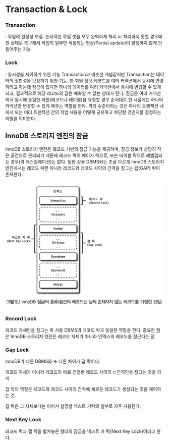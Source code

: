 # Transaction & Lock

### Transaction
: 작업의 완정성 보장. 논리적인 작업 셋을 모두 완벽하게 처리 or 처리하지 못할 경우에 원 상태로 복구해서 작업의 일부만 적용되는 현상(Partial update)이 발생하지 않게 만들어주는 기능




### Lock
: 동시성을 제어하기 위한 기능
Transaction과 비슷한 개념같지만 Transaction는 데이터의 정합성을 보장하기 위한 기능.
한 회원 정보 레코드를 여러 커넥션에서 동시에 변경하려고 하는데 잠금이 없다면 하나의 데이터를 여러 커넥션에서 동시에 변경할 수 있게 되고, 결과적으로 해당 레코드의 값은 예측할 수 없는 상태가 된다. 
잠금은 여러 커넥션에서 동시에 동일한 자원(레코드나 테이블)을 요청할 경우 순서대로 한 시점에는 하나의 커넥션만 변경할 수 있게 해주는 역할을 한다. 격리 수준이라는 것은 하나의 트랜잭션 내에서 또는 여러 트랜잭션 간의 작업 내용을 어떻게 공유하고 차단할 것인지를 결정하는 레벨을 의미한다.



## InnoDB 스토리지 엔진의 잠금

InnoDB 스토리지 엔진은 렠코드 기반의 잠금 기능을 제공하며, 잠금 정보가 상당히 작은 공간으로 관리되기 때문에 레코드 락이 페이지 락으로, 또는 테이블 락으로 레벨업되는 경우(락 에스컬레이션)는 없다. 일반 상용 DBMS와는 조금 다르게 InnoDB 스토리지 엔진에서는 레코드 락뿐 아니라 레코드와 레코드 사이의 간격을 잠그는 갭(GAP) 락이 존재한다.

<img src="./InnoDB_Lock.png" alt="InnoDB_Lock.png" />

### Record Lock

레코드 자체만을 잠그는 락
사용 DBMS의 레코드 락과 동일한 역할을 한다.
중요한 점은 InnoDB 스토리지 엔진은 레코드 자체가 아니라 인덱스의 레코드를 잠근다는 점


### Gap Lock

InnoDB가 다른 DBMS와 또 다른 차이가 갭 락이다.

레코드 자체가 아니라 레코드와 바로 인접한 레코드 사이의 ㄷ간격만을 잠그는 것을 의미

갭 학의 역할은 레코드와 레코드 사이의 간격에 새로운 레코드가 생성되는 것을 제어하는 것.

갭 락은 그 자체보다는 이어서 설명할 넥스트 기락의 일부로 자주 사용된다.


### Next Key Lock

레코드 락과 갭 락을 합쳐놓은 형태의 잠금을 넥스트 키 락(Next Key Lock)이라고 한다.
